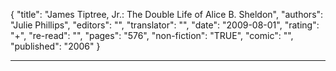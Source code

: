 {
"title": "James Tiptree, Jr.: The Double Life of Alice B. Sheldon",
"authors": "Julie Phillips",
"editors": "",
"translator": "",
"date": "2009-08-01",
"rating": "+",
"re-read": "",
"pages": "576",
"non-fiction": "TRUE",
"comic": "",
"published": "2006"
}

---
